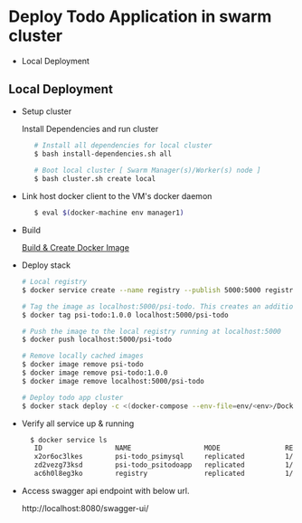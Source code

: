 # Deploy Todo Application in swarm cluster

- Local Deployment

## Local Deployment ##

- Setup cluster

   Install  Dependencies and run cluster

    ```bash
       # Install all dependencies for local cluster
       $ bash install-dependencies.sh all
       
       # Boot local cluster [ Swarm Manager(s)/Worker(s) node ]
       $ bash cluster.sh create local
    ```
   
 - Link host docker client to the VM's docker daemon
 
    ```bash
       $ eval $(docker-machine env manager1)
    ```
 - Build
 
    [Build & Create Docker Image](../README.md#build)
 
 - Deploy stack
          
    ```bash
    # Local registry
    $ docker service create --name registry --publish 5000:5000 registry:2
    
    # Tag the image as localhost:5000/psi-todo. This creates an additional tag for the existing image.
    $ docker tag psi-todo:1.0.0 localhost:5000/psi-todo
    
    # Push the image to the local registry running at localhost:5000
    $ docker push localhost:5000/psi-todo
    
    # Remove locally cached images
    $ docker image remove psi-todo
    $ docker image remove psi-todo:1.0.0
    $ docker image remove localhost:5000/psi-todo
    
    # Deploy todo app cluster 
    $ docker stack deploy -c <(docker-compose --env-file=env/<env>/Docker.env -f docker-compose.yaml -f env/<env>/docker-stack-compose-override.yml config) psi-todo
    ```

 - Verify all service up & running 
 
    ```bash
      $ docker service ls 
       ID                  NAME                  MODE                REPLICAS            IMAGE                            PORTS
       x2or6oc3lkes        psi-todo_psimysql     replicated          1/1                 mysql:8.0.22                     
       zd2vezg73ksd        psi-todo_psitodoapp   replicated          1/1                 localhost:5000/psi-todo:latest   *:8080->8080/tcp
       ac6h0l8eg3ko        registry              replicated          1/1                 registry:2                       *:5000->5000/tcp

    ```

 - Access swagger api endpoint with below url.
 
    http://localhost:8080/swagger-ui/

